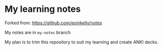 # My learning notes

Forked from: https://github.com/eoinkelly/notes

My notes are in `my-notes` branch

My plan is to trim this repository to suit my learning and create ANKI decks. 
